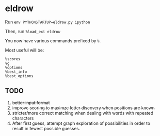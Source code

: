 # eldrow

Run `env PYTHONSTARTUP=eldrow.py ipython`

Then, run `%load_ext eldrow`

You now have various commands prefixed by `%`.

Most useful will be:

```
%scores
%g
%options
%best_info
%best_options
```

## TODO

1. ~~better input format~~
2. ~~improve scoring to maximze letter discovery when positions are known~~
3. stricter/more correct matching when dealing with words with repeated characters
4. After first guess, attempt graph exploration of possibilities in order to result in fewest possible guesses.
